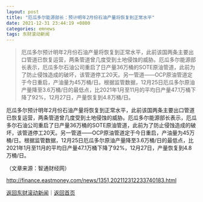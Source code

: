 ```yaml
---
layout: post
title: "厄瓜多尔能源部长：预计明年2月份石油产量将恢复到正常水平"
date: 2021-12-31 23:44:19 +0800
categories: emnews
tags: 东财滚动新闻
---
```

> 厄瓜多尔预计明年2月份石油产量将恢复到正常水平，此前该国两条主要出口管道已恢复运营，两条管道曾几度受到土地侵蚀的威胁。厄瓜多尔能源部长表示，厄瓜多尔石油公司重启了日产量36万桶的SOTE原油管道，此前为了防止侵蚀造成的破坏，该管道停工20天。另一管道——OCP原油管道定于今日重启，产油量为45万桶/日。根据监管数据，12月25日厄瓜多尔原油产量降至3.6万桶/日的最低点，比2021年1月至11月的平均日产量47.1万桶下降了92%，12月27日，产量恢复到4.8万桶/日。

<p>厄瓜多尔预计明年2月份石油产量将恢复到正常水平，此前该国两条主要出口管道已恢复运营，两条管道曾几度受到土地侵蚀的威胁。厄瓜多尔能源部长表示，厄瓜多尔石油公司重启了日产量36万桶的SOTE原油管道，此前为了防止侵蚀造成的破坏，该管道停工20天。另一管道——OCP原油管道定于今日重启，产油量为45万桶/日。根据监管数据，12月25日厄瓜多尔原油产量降至3.6万桶/日的最低点，比2021年1月至11月的平均日产量47.1万桶下降了92%，12月27日，产量恢复到4.8万桶/日。</p><p class="em_media">（文章来源：智通财经网）</p>

<http://finance.eastmoney.com/news/1351,202112312233740183.html>

[返回东财滚动新闻](//finews.withounder.com/emnews/)｜[返回首页](//finews.withounder.com/)